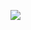 ![](https://camo.githubusercontent.com/3f80734d0bba30d62a0f20331614fafac89e43a93b1e6c1c16bfb2b2c0ecd4a7/68747470733a2f2f636f64652d7468696e6b696e672d313235333835353039332e66696c652e6d7971636c6f75642e636f6d2f706963732f2545392539332542452545382541312541382545362538302542422545372542422539332e706e67)